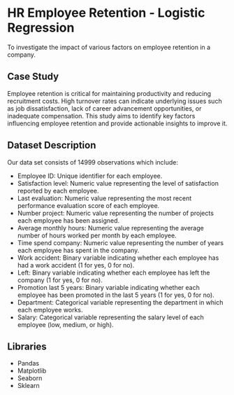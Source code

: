 # HR Employee Retention - Logistic Regression
To investigate the impact of various factors on employee retention in a company.
 
## Case Study
Employee retention is critical for maintaining productivity and reducing recruitment costs. High turnover rates can indicate underlying issues such as job dissatisfaction, lack of career advancement opportunities, or inadequate compensation. This study aims to identify key factors influencing employee retention and provide actionable insights to improve it.

## Dataset Description
Our data set consists of 14999 observations which include:

- Employee ID: Unique identifier for each employee.
- Satisfaction level: Numeric value representing the level of satisfaction reported by each employee.
- Last evaluation: Numeric value representing the most recent performance evaluation score of each employee.
- Number project: Numeric value representing the number of projects each employee has been assigned.
- Average monthly hours: Numeric value representing the average number of hours worked per month by each employee.
- Time spend company: Numeric value representing the number of years each employee has spent in the company.
- Work accident: Binary variable indicating whether each employee has had a work accident (1 for yes, 0 for no).
- Left: Binary variable indicating whether each employee has left the company (1 for yes, 0 for no).
- Promotion last 5 years: Binary variable indicating whether each employee has been promoted in the last 5 years (1 for yes, 0 for no).
- Department: Categorical variable representing the department in which each employee works.
- Salary: Categorical variable representing the salary level of each employee (low, medium, or high).

## Libraries
- Pandas
- Matplotlib
- Seaborn
- Sklearn
